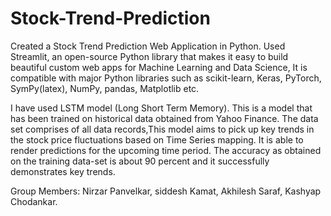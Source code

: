 # Stock-Trend-Prediction
Created a Stock Trend Prediction Web Application in Python. 
Used Streamlit, an open-source Python library that makes it easy to build beautiful custom web apps for Machine Learning and Data Science, It is compatible with major Python libraries such as scikit-learn, Keras, PyTorch, SymPy(latex), NumPy, pandas, Matplotlib etc.

I have used LSTM model (Long Short Term Memory). This is a model that has been trained on historical data obtained from Yahoo Finance. The data set comprises of all data records,This model aims to pick up key trends in the stock price fluctuations based on Time Series mapping. It is able to render predictions for the upcoming time period. The accuracy as obtained on the training data-set is about 90 percent and it successfully demonstrates key trends. 

Group Members: Nirzar Panvelkar, siddesh Kamat, Akhilesh Saraf, Kashyap Chodankar.
